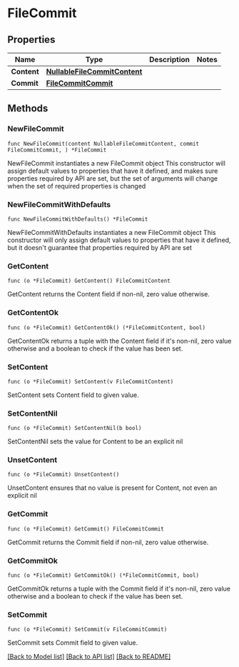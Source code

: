 # FileCommit

## Properties

Name | Type | Description | Notes
------------ | ------------- | ------------- | -------------
**Content** | [**NullableFileCommitContent**](FileCommitContent.md) |  | 
**Commit** | [**FileCommitCommit**](FileCommitCommit.md) |  | 

## Methods

### NewFileCommit

`func NewFileCommit(content NullableFileCommitContent, commit FileCommitCommit, ) *FileCommit`

NewFileCommit instantiates a new FileCommit object
This constructor will assign default values to properties that have it defined,
and makes sure properties required by API are set, but the set of arguments
will change when the set of required properties is changed

### NewFileCommitWithDefaults

`func NewFileCommitWithDefaults() *FileCommit`

NewFileCommitWithDefaults instantiates a new FileCommit object
This constructor will only assign default values to properties that have it defined,
but it doesn't guarantee that properties required by API are set

### GetContent

`func (o *FileCommit) GetContent() FileCommitContent`

GetContent returns the Content field if non-nil, zero value otherwise.

### GetContentOk

`func (o *FileCommit) GetContentOk() (*FileCommitContent, bool)`

GetContentOk returns a tuple with the Content field if it's non-nil, zero value otherwise
and a boolean to check if the value has been set.

### SetContent

`func (o *FileCommit) SetContent(v FileCommitContent)`

SetContent sets Content field to given value.


### SetContentNil

`func (o *FileCommit) SetContentNil(b bool)`

 SetContentNil sets the value for Content to be an explicit nil

### UnsetContent
`func (o *FileCommit) UnsetContent()`

UnsetContent ensures that no value is present for Content, not even an explicit nil
### GetCommit

`func (o *FileCommit) GetCommit() FileCommitCommit`

GetCommit returns the Commit field if non-nil, zero value otherwise.

### GetCommitOk

`func (o *FileCommit) GetCommitOk() (*FileCommitCommit, bool)`

GetCommitOk returns a tuple with the Commit field if it's non-nil, zero value otherwise
and a boolean to check if the value has been set.

### SetCommit

`func (o *FileCommit) SetCommit(v FileCommitCommit)`

SetCommit sets Commit field to given value.



[[Back to Model list]](../README.md#documentation-for-models) [[Back to API list]](../README.md#documentation-for-api-endpoints) [[Back to README]](../README.md)


